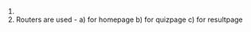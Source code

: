 1. 
2. Routers are used - a) for homepage
                      b) for quizpage
                      c) for resultpage
